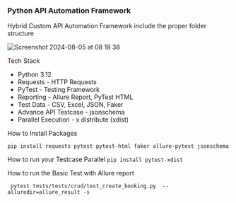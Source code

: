 ### Python API Automation Framework

Hybrid Custom API Automation Framework include the proper folder structure

![Screenshot 2024-08-05 at 08 18 38](https://github.com/user-attachments/assets/3c7d5fe5-207a-42e7-84fe-f4d53354d987)

Tech Stack
- Python 3.12
- Requests - HTTP Requests
- PyTest - Testing Framework
- Reporting - Allure Report, PyTest HTML
- Test Data - CSV, Excel, JSON, Faker
- Advance API Testcase - jsonschema
- Parallel Execution - x distribute (xdist)

How to Install Packages
``` 
pip install requests pytest pytest-html faker allure-pytest jsonschema
```

How to run your Testcase Parallel
```pip install pytest-xdist ```


How to run the Basic Test with Allure report

```
 pytest tests/tests/crud/test_create_booking.py  --alluredir=allure_result -s
```